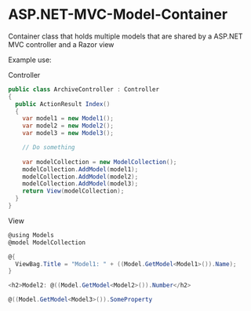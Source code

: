 # ASP.NET-MVC-Model-Container
Container class that holds multiple models that are shared by a ASP.NET MVC controller and a Razor view

Example use:

Controller
```cs
public class ArchiveController : Controller
{
  public ActionResult Index()
  {
    var model1 = new Model1();
    var model2 = new Model2();
    var model3 = new Model3();

    // Do something
  
    var modelCollection = new ModelCollection();
    modelCollection.AddModel(model1);
    modelCollection.AddModel(model2);
    modelCollection.AddModel(model3);
    return View(modelCollection);
  }
}
```

View
```cs
@using Models
@model ModelCollection

@{
  ViewBag.Title = "Model1: " + ((Model.GetModel<Model1>()).Name);
}

<h2>Model2: @((Model.GetModel<Model2>()).Number</h2>

@((Model.GetModel<Model3>()).SomeProperty

```
